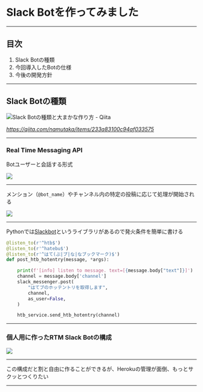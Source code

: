 # Slack Botを作ってみました

---

## 目次

1. Slack Botの種類
2. 今回導入したBotの仕様
3. 今後の開発方針

---

## Slack Botの種類

![Slack Botの種類と大まかな作り方 - Qiita](https://i.imgur.com/Dr98jHg.jpg)

*https://qiita.com/namutaka/items/233a83100c94af033575*

---

### Real Time Messaging API

Botユーザーと会話する形式

![](https://i.imgur.com/QGk1YYC.jpg)

---

メンション（`@bot_name`）やチャンネル内の特定の投稿に応じて処理が開始される

![](https://i.imgur.com/d2tFzSz.jpg)

---

Pythonでは[Slackbot](https://github.com/lins05/slackbot)というライブラリがあるので発火条件を簡単に書ける

```python
@listen_to(r'^htb$')
@listen_to(r'^hatebu$')
@listen_to(r'^はて(ぶ|ブ|な|なブックマーク)$')
def post_htb_hotentry(message, *args):

    print(f'[info] listen to message. text=[{message.body["text"]}]')
    channel = message.body['channel']
    slack_messenger.post(
        "はてブのホッテントリを取得します",
        channel,
        as_user=False,
    )

    htb_service.send_htb_hotentry(channel)
```

---

### 個人用に作ったRTM Slack Botの構成

![](https://i.imgur.com/Mt9fjRs.jpg)

---

この構成だと割と自由に作ることができるが、Herokuの管理が面倒、もっとサクッとつくりたい

---


